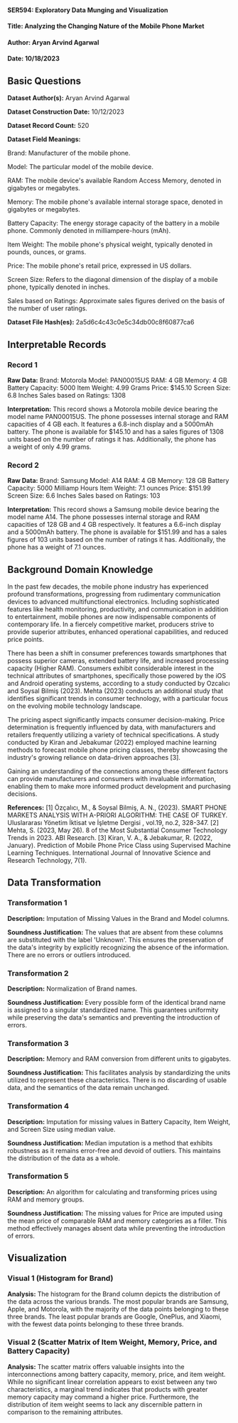 #### SER594: Exploratory Data Munging and Visualization
#### Title: Analyzing the Changing Nature of the Mobile Phone Market
#### Author: Aryan Arvind Agarwal
#### Date: 10/18/2023

## Basic Questions
**Dataset Author(s):** Aryan Arvind Agarwal

**Dataset Construction Date:** 10/12/2023

**Dataset Record Count:** 520

**Dataset Field Meanings:** 

Brand: Manufacturer of the mobile phone.

Model: The particular model of the mobile device.

RAM: The mobile device's available Random Access Memory, denoted in gigabytes or megabytes.

Memory: The mobile phone's available internal storage space, denoted in gigabytes or megabytes.

Battery Capacity: The energy storage capacity of the battery in a mobile phone. Commonly denoted in milliampere-hours (mAh).

Item Weight: The mobile phone's physical weight, typically denoted in pounds, ounces, or grams.

Price: The mobile phone's retail price, expressed in US dollars.

Screen Size: Refers to the diagonal dimension of the display of a mobile phone, typically denoted in inches.

Sales based on Ratings: Approximate sales figures derived on the basis of the number of user ratings.

**Dataset File Hash(es):** 2a5d6c4c43c0e5c34db00c8f60877ca6

## Interpretable Records
### Record 1
**Raw Data:** 
Brand: Motorola
Model: PAN00015US
RAM: 4 GB
Memory: 4 GB
Battery Capacity: 5000
Item Weight: 4.99 Grams
Price: $145.10
Screen Size: 6.8 Inches
Sales based on Ratings: 1308

**Interpretation:** This record shows a Motorola mobile device bearing the model name PAN00015US. The phone possesses internal storage and RAM capacities of 4 GB each. It features a 6.8-inch display and a 5000mAh battery. The phone is available for $145.10 and has a sales figures of 1308 units based on the number of ratings it has. Additionally, the phone has a weight of only 4.99 grams.

### Record 2
**Raw Data:** 
Brand: Samsung
Model: A14
RAM: 4 GB
Memory: 128 GB
Battery Capacity: 5000 Milliamp Hours
Item Weight: 7.1 ounces
Price: $151.99
Screen Size: 6.6 Inches
Sales based on Ratings: 103

**Interpretation:** This record shows a Samsung mobile device bearing the model name A14. The phone possesses internal storage and RAM capacities of 128 GB and 4 GB respectively. It features a 6.6-inch display and a 5000mAh battery. The phone is available for $151.99 and has a sales figures of 103 units based on the number of ratings it has. Additionally, the phone has a weight of 7.1 ounces.

## Background Domain Knowledge
In the past few decades, the mobile phone industry has experienced profound transformations, progressing from rudimentary communication devices to advanced multifunctional electronics. Including sophisticated features like health monitoring, productivity, and communication in addition to entertainment, mobile phones are now indispensable components of contemporary life. In a fiercely competitive market, producers strive to provide superior attributes, enhanced operational capabilities, and reduced price points.

There has been a shift in consumer preferences towards smartphones that possess superior cameras, extended battery life, and increased processing capacity (Higher RAM). Consumers exhibit considerable interest in the technical attributes of smartphones, specifically those powered by the iOS and Android operating systems, according to a study conducted by Ozcalıcı and Soysal Bilmiş (2023). Mehta (2023) conducts an additional study that identifies significant trends in consumer technology, with a particular focus on the evolving mobile technology landscape.

The pricing aspect significantly impacts consumer decision-making. Price determination is frequently influenced by data, with manufacturers and retailers frequently utilizing a variety of technical specifications. A study conducted by Kiran and Jebakumar (2022) employed machine learning methods to forecast mobile phone pricing classes, thereby showcasing the industry's growing reliance on data-driven approaches [3].

Gaining an understanding of the connections among these different factors can provide manufacturers and consumers with invaluable information, enabling them to make more informed product development and purchasing decisions.

**References:**
[1] Özçalıcı, M., & Soysal Bilmiş, A. N., (2023). SMART PHONE MARKETS ANALYSIS WITH A-PRIORI ALGORITHM: THE CASE OF TURKEY. Uluslararası Yönetim İktisat ve İşletme Dergisi , vol.19, no.2, 328-347.
[2] Mehta, S. (2023, May 26). 8 of the Most Substantial Consumer Technology Trends in 2023. ABI Research.
[3] Kiran, V. A., & Jebakumar, R. (2022, January). Prediction of Mobile Phone Price Class using Supervised Machine Learning Techniques. International Journal of Innovative Science and Research Technology, 7(1).


## Data Transformation
### Transformation 1
**Description:** Imputation of Missing Values in the Brand and Model columns.

**Soundness Justification:** The values that are absent from these columns are substituted with the label 'Unknown'. This ensures the preservation of the data's integrity by explicitly recognizing the absence of the information. There are no errors or outliers introduced.

### Transformation 2
**Description:** Normalization of Brand names.

**Soundness Justification:** Every possible form of the identical brand name is assigned to a singular standardized name. This guarantees uniformity while preserving the data's semantics and preventing the introduction of errors.


### Transformation 3
**Description:** Memory and RAM conversion from different units to gigabytes.

**Soundness Justification:** This facilitates analysis by standardizing the units utilized to represent these characteristics. There is no discarding of usable data, and the semantics of the data remain unchanged.


### Transformation 4
**Description:** Imputation for missing values in Battery Capacity, Item Weight, and Screen Size using median value.

**Soundness Justification:** Median imputation is a method that exhibits robustness as it remains error-free and devoid of outliers. This maintains the distribution of the data as a whole.

### Transformation 5
**Description:** An algorithm for calculating and transforming prices using RAM and memory groups.

**Soundness Justification:** The missing values for Price are imputed using the mean price of comparable RAM and memory categories as a filler. This method effectively manages absent data while preventing the introduction of errors.



## Visualization
### Visual 1 (Histogram for Brand)
**Analysis:** The histogram for the Brand column depicts the distribution of the data across the various brands. The most popular brands are Samsung, Apple, and Motorola, with the majority of the data points belonging to these three brands. The least popular brands are Google, OnePlus, and Xiaomi, with the fewest data points belonging to these three brands.

### Visual 2 (Scatter Matrix of Item Weight, Memory, Price, and Battery Capacity)
**Analysis:** The scatter matrix offers valuable insights into the interconnections among battery capacity, memory, price, and item weight. While no significant linear correlation appears to exist between any two characteristics, a marginal trend indicates that products with greater memory capacity may command a higher price. Furthermore, the distribution of item weight seems to lack any discernible pattern in comparison to the remaining attributes.